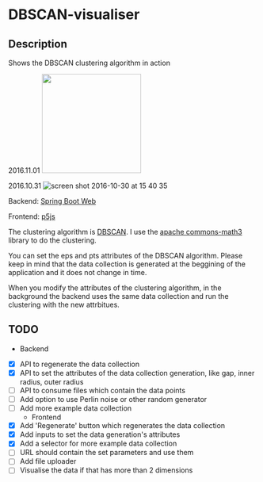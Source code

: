 # DBSCAN-visualiser
## Description
Shows the DBSCAN clustering algorithm in action

2016.11.01
<img src="https://cloud.githubusercontent.com/assets/1894992/19910973/5f6c920e-a088-11e6-80a6-1cd5cfbd2f73.png" width="200" />

2016.10.31
![screen shot 2016-10-30 at 15 40 35](https://cloud.githubusercontent.com/assets/1894992/19837753/4f1b66c2-9eb8-11e6-833c-238e1ca4e953.png)

Backend: [Spring Boot Web](https://projects.spring.io/spring-boot/)

Frontend: [p5js](https://p5js.org/)

The clustering algorithm is [DBSCAN](https://en.wikipedia.org/wiki/DBSCAN). I use the [apache commons-math3](http://commons.apache.org/proper/commons-math/userguide/ml.html#clustering) library to do the clustering.

You can set the eps and pts attributes of the DBSCAN algorithm. Please keep in mind that the data collection is generated at the beggining of the application and it does not change in time.

When you modify the attributes of the clustering algorithm, in the background the backend uses the same data collection and run the clustering with the new attrbitues.

## TODO
   * Backend
- [X] API to regenerate the data collection
- [X] API to set the attributes of the data collection generation, like gap, inner radius, outer radius
- [ ] API to consume files which contain the data points
- [ ] Add option to use Perlin noise or other random generator
- [ ] Add more example data collection
   * Frontend
- [X] Add 'Regenerate' button which regenerates the data collection
- [X] Add inputs to set the data generation's attributes
- [X] Add a selector for more example data collection
- [ ] URL should contain the set parameters and use them
- [ ] Add file uploader
- [ ] Visualise the data if that has more than 2 dimensions
